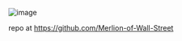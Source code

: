 ![image](https://github.com/ngminteck/Portfolio-Optimization/Portfolio-Optimization/blob/main/overall%20flow)

repo at https://github.com/Merlion-of-Wall-Street
